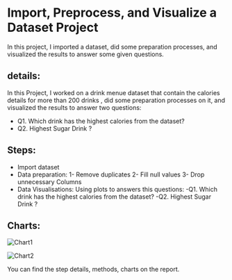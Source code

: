 # Import, Preprocess, and Visualize a Dataset Project

In this project, I imported a dataset, did some preparation processes, and visualized the results to answer some given questions.


## details:


In this Project, I worked on a drink menue dataset that contain the calories details for more than 200 drinks , did some preparation processes on it, and visualized the results to answer two questions:


- Q1. Which drink has the highest calories from the dataset?
- Q2. Highest Sugar Drink ?



## Steps:

- Import dataset
- Data preparation: 
		1- Remove duplicates
		2- Fill null values
		3- Drop unnecessary Columns
- Data Visualisations: Using plots to answers this questions:
		-Q1. Which drink has the highest calories from the dataset?
		-Q2. Highest Sugar Drink ?


## Charts:

![Chart1](https://user-images.githubusercontent.com/46838441/181722937-13a4ae14-6fb3-4b30-8bd2-2161205c6bdd.png)



![Chart2](https://user-images.githubusercontent.com/46838441/181722988-27e4834e-4104-40cf-bbd1-8cc9f3e6815d.png)



You can find the step details, methods, charts on the report.

